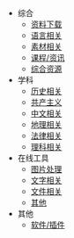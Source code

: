 - 综合
	- [资料下载](/guide/main/download.md)
	- [语言相关](/guide/main/languages.md)
	- [素材相关](/guide/main/items.md)
	- [课程/资讯](/guide/main/online-courses.md)
	- [综合资源](/guide/main/sources.md)
- 学科
	- [历史相关](/guide/subjects/history.md)
	- [共产主义](/guide/subjects/communism.md)
	- [中文相关](/guide/subjects/chinese.md)
	- [地理相关](/guide/subjects/geography.md)
	- [法律相关](/guide/subjects/laws.md)
	- [理科相关](/guide/subjects/science.md)
- 在线工具
	- [图片处理](/guide/tools/pictures.md)
	- [文字相关](/guide/tools/chr.md)
	- [文件相关](/guide/tools/files.md)
	- [其他](/guide/tools/others.md)
- 其他
	- [软件/插件](/guide/others/software.md)